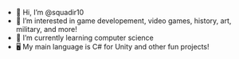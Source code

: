 - 👋 Hi, I’m @squadir10
- 👀 I’m interested in game developement, video games, history, art, military, and more!
- 🌱 I’m currently learning computer science
- 🖥 My main language is C# for Unity and other fun projects!



